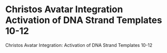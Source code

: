 # Christos Avatar Integration Activation of DNA Strand Templates 10-12

Christos Avatar Integration: Activation of DNA Strand Templates 10-12